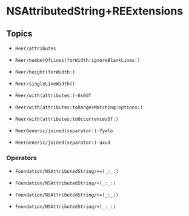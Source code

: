# NSAttributedString+REExtensions

## Topics

- ``Reer/attributes``

- ``Reer/numberOfLines(forWidth:ignoreBlankLines:)``

- ``Reer/height(forWidth:)``

- ``Reer/singleLineWidth()``

- ``Reer/with(attributes:)-6s0df``

- ``Reer/with(attributes:toRangesMatching:options:)``

- ``Reer/with(attributes:toOccurrencesOf:)``

- ``ReerGeneric/joined(separator:)-7ywlo``

- ``ReerGeneric/joined(separator:)-uxud``

### Operators

- ``Foundation/NSAttributedString/+=(_:_:)``

- ``Foundation/NSAttributedString/+(_:_:)``

- ``Foundation/NSAttributedString/+=(_:_:)``

- ``Foundation/NSAttributedString/+(_:_:)``
